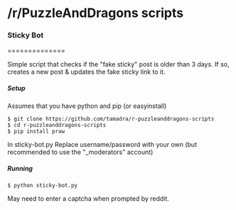 /r/PuzzleAndDragons scripts
==========================

### Sticky Bot
==============

Simple script that checks if the "fake sticky" post is older than 3 days. If so, creates a new post & updates the fake sticky link to it.


##### Setup

Assumes that you have python and pip (or easyinstall)

```
$ git clone https://github.com/tamadra/r-puzzleanddragons-scripts
$ cd r-puzzleanddragons-scripts
$ pip install praw
```

In sticky-bot.py Replace username/password with your own (but recommended to use the "_moderators" account)

##### Running

```
$ python sticky-bot.py
```

May need to enter a captcha when prompted by reddit.
